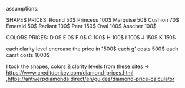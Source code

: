 assumptions:

SHAPES PRICES:
Round 50$
Princess 100$
Marquise 50$
Cushion 70$
Emerald 50$
Radiant 100$
Pear 150$
Oval 100$
Asscher 100$

COLORS PRICES:
D 0$
E 0$
F 0$
G 100$
H 100$
I 100$
J 150$
K 150$

each clarity level encrease the price in 1500$
each g' costs 500$
each carat costs 1000$


I took the shapes, colors & clarity levels from these sites -> https://www.creditdonkey.com/diamond-prices.html ,https://antwerpdiamonds.direct/en/guides/diamond-price-calculator


